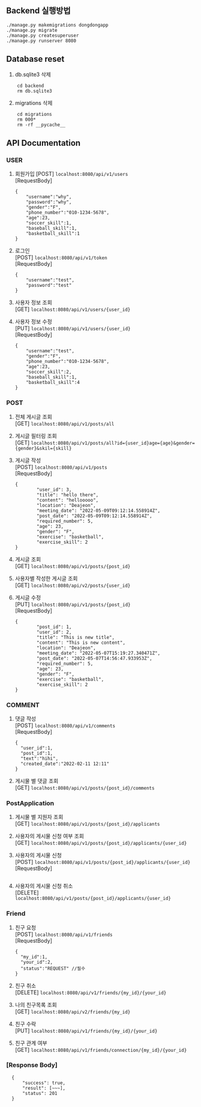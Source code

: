 ## Backend 실행방법 
```shell
./manage.py makemigrations dongdongapp   
./manage.py migrate    
./manage.py createsuperuser    
./manage.py runserver 8080   
```
## Database reset  
  
1) db.sqlite3 삭제
```shell
    cd backend  
    rm db.sqlite3  
```  
  
2) migrations 삭제
```shell
    cd migrations  
    rm 000*  
    rm -rf __pycache__  
```  
  
  
## API Documentation 

### USER

1) 회원가입
[POST] `localhost:8080/api/v1/users`   
[RequestBody]    
    ```shell
    {
        "username":"why",
        "password":"why",
        "gender":"F",
        "phone_number":"010-1234-5678",
        "age":23,
        "soccer_skill":1,
        "baseball_skill":1,
        "basketball_skill":1
    }
    ```
       
2) 로그인    
[POST] `localhost:8080/api/v1/token`   
[RequestBody]    
    ```shell
    {
        "username":"test",
        "password":"test"
    }
    ```   

3) 사용자 정보 조회    
[GET] `localhost:8080/api/v1/users/{user_id}`   
   
4) 사용자 정보 수정    
[PUT] `localhost:8080/api/v1/users/{user_id}`     
[RequestBody]    
    ```shell
    {   
        "username":"test",
        "gender":"F",
        "phone_number":"010-1234-5678",
        "age":23,
        "soccer_skill":2,
        "baseball_skill":1,
        "basketball_skill":4
    }
    ```

### POST

1) 전체 게시글 조회   
[GET] `localhost:8080/api/v1/posts/all`   

2) 게시글 필터링 조회  
[GET] `localhost:8080/api/v1/posts/all?id={user_id}age={age}&gender={gender}&skil={skill}`  
    
  
3) 게시글 작성   
[POST] `localhost:8080/api/v1/posts`   
[RequestBody]    
    ```shell
    {
            "user_id": 3,
            "title": "hello there",
            "content": "hellooooo",
            "location": "Deajeon",
            "meeting_date": "2022-05-09T09:12:14.558914Z",
            "post_date": "2022-05-09T09:12:14.558914Z",
            "required_number": 5,
            "age": 23,
            "gender": "F",
            "exercise": "basketball",
            "exercise_skill": 2
    }

4) 게시글 조회   
[GET] `localhost:8080/api/v1/posts/{post_id}`   
  
5) 사용자별 작성한 게시글 조회  
[GET] `localhost:8080/api/v2/posts/{user_id}`  
  
6) 게시글 수정   
[PUT] `localhost:8080/api/v1/posts/{post_id}`   
[RequestBody]    
    ```shell
    {
            "post_id": 1,
            "user_id": 2,
            "title": "This is new title",
            "content": "This is new content",
            "location": "Deajeon",
            "meeting_date": "2022-05-07T15:19:27.340471Z",
            "post_date": "2022-05-07T14:56:47.933953Z",
            "required_number": 5,
            "age": 23,
            "gender": "F",
            "exercise": "basketball",
            "exercise_skill": 2
    }
    ```

### COMMENT 
1) 댓글 작성      
[POST] `localhost:8080/api/v1/comments`   
[RequestBody]     
    ```shell   
    {
      "user_id":1,
      "post_id":1,
      "text":"hihi",
      "created_date":"2022-02-11 12:11"
    }   
    ```  
2) 게시물 별 댓글 조회   
[GET] `localhost:8080/api/v1/posts/{post_id}/comments`   


### PostApplication    
1) 게시물 별 지원자 조회      
[GET] `localhost:8080/api/v1/posts/{post_id}/applicants`   

2) 사용자의 게시물 신청 여부 조회    
[GET] `localhost:8080/api/v1/posts/{post_id}/applicants/{user_id}`  

3) 사용자의 게시물 신청    
[POST] `localhost:8080/api/v1/posts/{post_id}/applicants/{user_id}`  
[RequestBody]    
    ```shell  
    
    ```

4) 사용자의 게시물 신청 취소    
[DELETE] `localhost:8080/api/v1/posts/{post_id}/applicants/{user_id}`  
   
### Friend   
1) 친구 요청    
[POST] `localhost:8080/api/v1/friends`   
[RequestBody]   
    ```shell
    {
      "my_id":1,
      "your_id":2,
      "status":"REQUEST" //필수 
    }
    ```
2) 친구 취소    
[DELETE] `localhost:8080/api/v1/friends/{my_id}/{your_id}`   

3) 나의 친구목록 조회   
[GET] `localhost:8080/api/v2/friends/{my_id}` 

4) 친구 수락    
[PUT] `localhost:8080/api/v1/friends/{my_id}/{your_id}`   

5) 친구 관계 여부   
[GET] `localhost:8080/api/v1/friends/connection/{my_id}/{your_id}`
 
### [Response Body]   
  ```shell
    {
        "success": true,
        "result": [~~~],
        "status": 201
    }
```   
